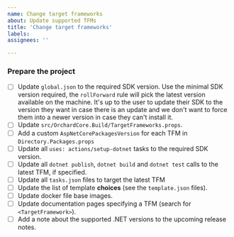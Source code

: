 ```yaml
---
name: Change target frameworks
about: Update supported TFMs
title: 'Change target frameworks'
labels: 
assignees: ''

---
```


### Prepare the project

- [ ] Update `global.json` to the required SDK version.
Use the minimal SDK version required, the `rollForward` rule will pick the latest version available on the machine. It's up to the user to update their SDK to the version they want in case there is an update and we don't want to force them into a newer version in case they can't install it.
- [ ] Update `src/OrchardCore.Build/TargetFrameworks.props`.
- [ ] Add a custom `AspNetCorePackagesVersion` for each TFM in `Directory.Packages.props`
- [ ] Update all `uses: actions/setup-dotnet` tasks to the required SDK version.
- [ ] Update all `dotnet publish`, `dotnet build` and `dotnet test` calls to the latest TFM, if specified.
- [ ] Update all `tasks.json` files to target the latest TFM
- [ ] Update the list of template **choices** (see the `template.json` files).
- [ ] Update docker file base images.
- [ ] Update documentation pages specifying a TFM (search for `<TargetFramework>`).
- [ ] Add a note about the supported .NET versions to the upcoming release notes.
